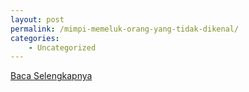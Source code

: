 ```yaml
---
layout: post
permalink: /mimpi-memeluk-orang-yang-tidak-dikenal/
categories:
    - Uncategorized
---
```


[Baca Selengkapnya](/07)
